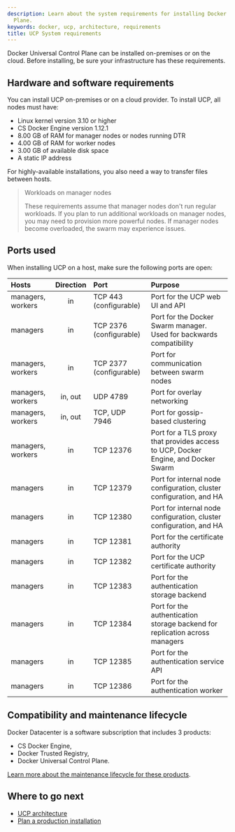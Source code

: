 ```yaml
---
description: Learn about the system requirements for installing Docker Universal Control
  Plane.
keywords: docker, ucp, architecture, requirements
title: UCP System requirements
---
```


Docker Universal Control Plane can be installed on-premises or on the cloud.
Before installing, be sure your infrastructure has these requirements.

## Hardware and software requirements

You can install UCP on-premises or on a cloud provider. To install UCP,
all nodes must have:

* Linux kernel version 3.10 or higher
* CS Docker Engine version 1.12.1
* 8.00 GB of RAM for manager nodes or nodes running DTR
* 4.00 GB of RAM for worker nodes
* 3.00 GB of available disk space
* A static IP address

For highly-available installations, you also need a way to transfer files
between hosts.

> Workloads on manager nodes
>
> These requirements assume that manager nodes don't run regular workloads.
> If you plan to run additional workloads on manager nodes, you may need to
> provision more powerful nodes. If manager nodes become overloaded, the
> swarm may experience issues.

## Ports used

When installing UCP on a host, make sure the following ports are open:

| Hosts             | Direction | Port                    | Purpose                                                                           |
|:------------------|:---------:|:------------------------|:----------------------------------------------------------------------------------|
| managers, workers |    in     | TCP 443  (configurable) | Port for the UCP web UI and API                                                   |
| managers          |    in     | TCP 2376 (configurable) | Port for the Docker Swarm manager. Used for backwards compatibility               |
| managers, workers |    in     | TCP 2377 (configurable) | Port for communication between swarm nodes                                        |
| managers, workers |  in, out  | UDP 4789                | Port for overlay networking                                                       |
| managers, workers |  in, out  | TCP, UDP 7946           | Port for gossip-based clustering                                                  |
| managers, workers |    in     | TCP 12376               | Port for a TLS proxy that provides access to UCP, Docker Engine, and Docker Swarm |
| managers          |    in     | TCP 12379               | Port for internal node configuration, cluster configuration, and HA               |
| managers          |    in     | TCP 12380               | Port for internal node configuration, cluster configuration, and HA               |
| managers          |    in     | TCP 12381               | Port for the certificate authority                                                |
| managers          |    in     | TCP 12382               | Port for the UCP certificate authority                                            |
| managers          |    in     | TCP 12383               | Port for the authentication storage backend                                       |
| managers          |    in     | TCP 12384               | Port for the authentication storage backend for replication across managers       |
| managers          |    in     | TCP 12385               | Port for the authentication service API                                           |
| managers          |    in     | TCP 12386               | Port for the authentication worker                                                |

## Compatibility and maintenance lifecycle

Docker Datacenter is a software subscription that includes 3 products:

* CS Docker Engine,
* Docker Trusted Registry,
* Docker Universal Control Plane.

[Learn more about the maintenance lifecycle for these products](https://success.docker.com/article/Compatibility_Matrix).

## Where to go next

* [UCP architecture](../architecture.md)
* [Plan a production installation](plan-production-install.md)
